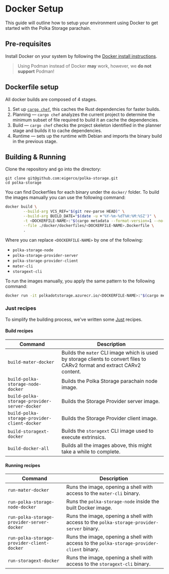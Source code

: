 # Docker Setup

This guide will outline how to setup your environment using Docker to get started with the Polka Storage parachain.

## Pre-requisites

Install Docker on your system by following the [Docker install instructions](https://docs.docker.com/engine/install/).

> Using Podman instead of Docker **may** work, however, we **do not support** Podman!

## Dockerfile setup

All docker builds are composed of 4 stages.

1. Set up [`cargo chef`](https://github.com/LukeMathWalker/cargo-chef), this caches the Rust dependencies for faster builds.
2. Planning — `cargo chef` analyzes the current project to determine the minimum subset of file required to build it an cache the dependencies.
3. Build — `cargo chef` checks the project skeleton identified in the planner stage and builds it to cache dependencies.
4. Runtime — sets up the runtime with Debian and imports the binary build in the previous stage.

## Building & Running

Clone the repository and go into the directory:

```shell
git clone git@github.com:eigerco/polka-storage.git
cd polka-storage
```

You can find Dockerfiles for each binary under the `docker/` folder.
To build the images manually you can use the following command:

```bash
docker build \
        --build-arg VCS_REF="$(git rev-parse HEAD)" \
        --build-arg BUILD_DATE="$(date -u +'%Y-%m-%dT%H:%M:%SZ')" \
        -t <DOCKERFILE-NAME>:"$(cargo metadata --format-version=1 --no-deps | jq -r '.packages[0].version')" \
        --file ./docker/dockerfiles/<DOCKERFILE-NAME>.Dockerfile \
        .
```

Where you can replace `<DOCKERFILE-NAME>` by one of the following:

- `polka-storage-node`
- `polka-storage-provider-server`
- `polka-storage-provider-client`
- `mater-cli`
- `storagext-cli`

To run the images manually, you apply the same pattern to the following command:

```bash
docker run -it polkadotstorage.azurecr.io/<DOCKERFILE-NAME>:"$(cargo metadata --format-version=1 --no-deps | jq -r '.packages[0].version')"
```

### Just recipes

To simplify the building process, we've written some [Just](https://github.com/casey/just) recipes.

#### Build recipes

| Command                                      | Description                                                                                                               |
| -------------------------------------------- | ------------------------------------------------------------------------------------------------------------------------- |
| `build-mater-docker`                         | Builds the `mater` CLI image which is used by storage clients to convert files to CARv2 format and extract CARv2 content. |
| `build-polka-storage-node-docker`            | Builds the Polka Storage parachain node image.                                                                            |
| `build-polka-storage-provider-server-docker` | Builds the Storage Provider server image.                                                                                 |
| `build-polka-storage-provider-client-docker` | Builds the Storage Provider client image.                                                                                 |
| `build-storagext-docker`                     | Builds the `storagext` CLI image used to execute extrinsics.                                                              |
| `build-docker-all`                           | Builds all the images above, this might take a while to complete.                                                         |

#### Running recipes

| Command                                    | Description                                                                                |
| ------------------------------------------ | ------------------------------------------------------------------------------------------ |
| `run-mater-docker`                         | Runs the image, opening a shell with access to the `mater-cli` binary.                     |
| `run-polka-storage-node-docker`            | Runs the `polka-storage-node` inside the built Docker image.                               |
| `run-polka-storage-provider-server-docker` | Runs the image, opening a shell with access to the `polka-storage-provider-server` binary. |
| `run-polka-storage-provider-client-docker` | Runs the image, opening a shell with access to the `polka-storage-provider-client` binary. |
| `run-storagext-docker`                     | Runs the image, opening a shell with access to the `storagext-cli` binary.                 |
